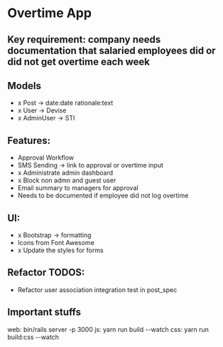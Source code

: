 # Overtime App

## Key requirement: company needs documentation that salaried employees did or did not get overtime each week

## Models

- x Post -> date:date rationale:text
- x User -> Devise
- x AdminUser -> STI

## Features:

- Approval Workflow
- SMS Sending -> link to approval or overtime input
- x Administrate admin dashboard
- x Block non admn and guest user
- Email summary to managers for approval
- Needs to be documented if employee did not log overtime

## UI:

- x Bootstrap -> formatting
- Icons from Font Awesome
- x Update the styles for forms

## Refactor TODOS:
- Refactor user association integration test in post_spec

## Important stuffs

web: bin/rails server -p 3000
js: yarn run build --watch
css: yarn run build:css --watch
